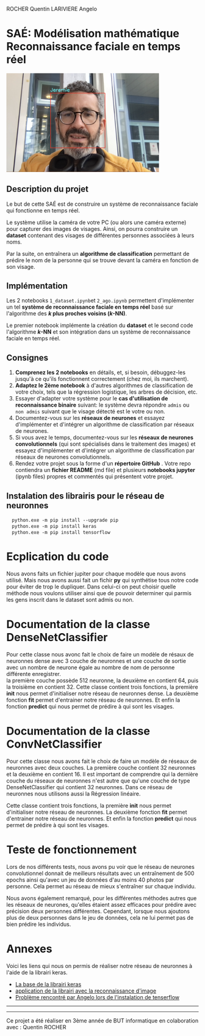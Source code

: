 ROCHER Quentin 
LARIVIERE Angelo

# SAÉ: Modélisation mathématique<br>Reconnaissance faciale en temps réel

<img src="moi.png" width="400" height="auto" />


## Description du projet

Le but de cette SAÉ est de construire un système de reconnaissance faciale qui fonctionne en temps réel.

Le système utilise la caméra de votre PC (ou alors une caméra externe) pour capturer des images de visages. Ainsi, on pourra construire un **dataset** contenant des visages de différentes personnes associées à leurs noms.

Par la suite, on entraînera un **algorithme de classification** permettant de prédire le nom de la personne qui se trouve devant la caméra en fonction de son visage.

## Implémentation

Les 2 notebooks `1_dataset.ipynb`et `2_ago.ipynb` permettent d'implémenter un tel **système de reconnaissance faciale en temps réel** basé sur l'algorithme des **$k$ plus proches voisins ($k$-NN)**.

Le premier notebook implémente la création du **dataset** et le second code l'algorithme **$k$-NN** et son intégration dans un système de reconnaissance faciale en temps réel.

## Consignes

1. **Comprenez les 2 notebooks** en détails, et, si besoin, débuggez-les jusqu'à ce qu'ils fonctionnent correctement (chez moi, ils marchent).
2. **Adaptez le 2ème notebook** à d'autres algorithmes de classification de votre choix, tels que la régression logistique, les arbres de décision, etc.
3. Essayer d'adapter votre système pour le **cas d'utilisation de reconnaissance binaire** suivant: le système devra répondre `admis` ou `non admis` suivant que le visage détecté est le votre ou non.
4. Documentez-vous sur les **réseaux de neurones** et essayez d'implémenter et d'intégrer un algorithme de classification par réseaux de neurones.
5. Si vous avez le temps, documentez-vous sur les **réseaux de neurones convolutionnels** (qui sont spécialisés dans le traitement des images) et essayez d'implémenter et d'intégrer un algorithme de classification par réseaux de neurones convolutionnels.
6. Rendez votre projet sous la forme d'un **répertoire GitHub** .  Votre  repo contiendra un **fichier README** (md file) et plusieurs **notebooks jupyter** (ipynb files) propres et commentés  qui présentent votre projet.

## Instalation des librairis pour le réseau de neuronnes
````shell
  python.exe -m pip install --upgrade pip
  python.exe -m pip install keras 
  python.exe -m pip install tensorflow 
````

# Ecplication du code
Nous avons faits un fichier jupiter pour chaque modèle que nous avons utilisé. Mais nous avons aussi fait un fichir **py**
qui synthétise tous notre code pour éviter de trop le dupliquer. Dans celui-ci on peut choisir quelle méthode nous voulons utiliser
ainsi que de pouvoir determiner qui parmis les gens inscrit dans le dataset sont admis ou non.

# Documentation de la classe DenseNetClassifier
Pour cette classe nous avonc fait le choix de faire un modèle de résaux de neuronnes  dense avec 3 couche de neuronnes et une couche de sortie avec un nombre de neurone égale au nombre de nom de personne différente enregistrer.   
la première couche possède 512 neuronne, la deuxième en contient 64, puis la troisième en contient 32.
Cette classe contient trois fonctions, la première **init** nous permet d'initialiser notre réseau de neuronnes dense. La deuxième fonction 
**fit** permet d'entrainer notre réseau de neuronnes. Et enfin la fonction **predict** qui nous permet de prédire à qui sont les visages.


# Documentation de la classe ConvNetClassifier
Pour cette classe nous avons fait le choix de faire un modèle de réseaux de neuronnes avec deux couches. La première couche 
contient 32 neuronnes et la deuxième en contient 16. Il est important de comprendre qui la dernière couche du réseaux de neuronnes
n'est autre que qu'une couche de type DenseNetClassifier qui contient 32 neuronnes. Dans ce réseau de neuronnes nous utilisons aussi la Régression linéaire.

Cette classe contient trois fonctions, la première **init** nous permet d'initialiser notre réseau de neuronnes. La deuxième fonction 
**fit** permet d'entrainer notre réseau de neuronnes. Et enfin la fonction **predict** qui nous permet de prédire à qui sont les visages.


# Teste de fonctionnement
Lors de nos différents tests, nous avons pu voir que le réseau de neurones convolutionnel donnait de meilleurs résultats avec un entraînement de 500 epochs ainsi qu'avec un jeu de données d'au moins 40 photos par personne. Cela permet au réseau de mieux s'entraîner sur chaque individu.

Nous avons également remarqué, pour les différentes méthodes autres que les réseaux de neurones, qu'elles étaient assez efficaces pour prédire avec précision deux personnes différentes. Cependant, lorsque nous ajoutons plus de deux personnes dans le jeu de données, cela ne lui permet pas de bien prédire les individus.
# Annexes
Voici les liens qui nous on permis de réaliser notre réseau de neuronnes à l'aide de la librairi keras.
- [La base de la librairi keras](https://keras.io/examples/vision/image_classification_from_scratch/)
- [application de la librairi avec la reconnaissance d'image](https://www.analyticsvidhya.com/blog/2020/10/create-image-classification-model-python-keras/)
- [Problème rencontré par Angelo lors de l'instalation de tenserflow](https://stackoverflow.com/a/76085534)


________
________

Ce projet a été réaliser en 3ème année de BUT informatique en colaboration avec : Quentin ROCHER
